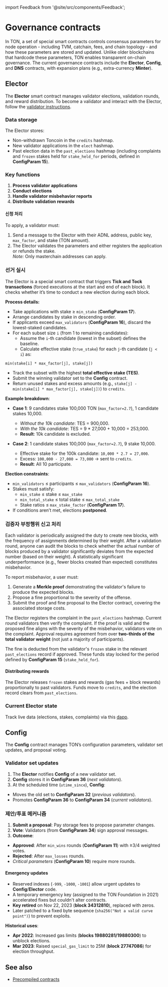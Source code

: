 import Feedback from '@site/src/components/Feedback';

# Governance contracts

In TON, a set of special smart contracts controls consensus parameters for node operation - including TVM, catchain, fees, and chain topology - and how these parameters are stored and updated. Unlike older blockchains that hardcode these parameters, TON enables transparent on-chain governance. The current governance contracts include the **Elector**, **Config**, and **DNS** contracts, with expansion plans (e.g., extra-currency **Minter**).

## Elector

The **Elector** smart contract manages validator elections, validation rounds, and reward distribution. To become a validator and interact with the Elector, follow the [validator instructions](https://ton.org/validator).

### Data storage

The Elector stores:

- Non-withdrawn Toncoin in the `credits` hashmap.
- New validator applications in the `elect` hashmap.
- Past election data in the `past_elections` hashmap (including complaints and `frozen` stakes held for `stake_held_for` periods, defined in **ConfigParam 15**).

### Key functions

1. **Process validator applications**
2. **Conduct elections**
3. **Handle validator misbehavior reports**
4. **Distribute validation rewards**

#### 신청 처리

To apply, a validator must:

1. Send a message to the Elector with their ADNL address, public key, `max_factor`, and stake (TON amount).
2. The Elector validates the parameters and either registers the application or refunds the stake.\
  *Note:* Only masterchain addresses can apply.

### 선거 실시

The Elector is a special smart contract that triggers **Tick and Tock transactions** (forced executions at the start and end of each block). It checks whether it’s time to conduct a new election during each block.

**Process details:**

- Take applications with stake ≥ `min_stake` (**ConfigParam 17**).
- Arrange candidates by stake in descending order.
- If applicants exceed `max_validators` (**ConfigParam 16**), discard the lowest-staked candidates.
- For each subset size `i` (from 1 to remaining candidates):
  - Assume the `i`-th candidate (lowest in the subset) defines the baseline.
  - Calculate effective stake (`true_stake`) for each `j`-th candidate (`j < i`) as:

```
min(stake[i] * max_factor[j], stake[j])
```

- Track the subset with the highest **total effective stake (TES)**.
- Submit the winning validator set to the **Config** contract.
- Return unused stakes and excess amounts (e.g., `stake[j] - min(stake[i] * max_factor[j], stake[j])`) to `credits`.

**Example breakdown**:

- **Case 1**: 9 candidates stake 100,000 TON (`max_factor=2.7`), 1 candidate stakes 10,000.

  - *Without the 10k candidate*: TES = 900,000.
  - *With the 10k candidate*: TES = 9 \* 27,000 + 10,000 = 253,000.
  - **Result**: 10k candidate is excluded.

- **Case 2**: 1 candidate stakes 100,000 (`max_factor=2.7`), 9 stake 10,000.
  - Effective stake for the 100k candidate: `10,000 * 2.7 = 27,000`.
  - Excess: `100,000 - 27,000 = 73,000` → sent to `credits`.
  - **Result**: All 10 participate.

**Election constraints**:

- `min_validators` ≤ participants ≤ `max_validators` (**ConfigParam 16**).
- Stakes must satisfy:
  - `min_stake` ≤ stake ≤ `max_stake`
  - `min_total_stake` ≤ total stake ≤ `max_total_stake`
  - Stake ratios ≤ `max_stake_factor` (**ConfigParam 17**).
- If conditions aren’t met, elections **postponed**.

### 검증자 부정행위 신고 처리

Each validator is periodically assigned the duty to create new blocks, with the frequency of assignments determined by their weight. After a validation round, anyone can audit the blocks to check whether the actual number of blocks produced by a validator significantly deviates from the expected number (based on their weight). A statistically significant underperformance (e.g., fewer blocks created than expected) constitutes misbehavior.

To report misbehavior, a user must:

1. Generate a **Merkle proof** demonstrating the validator's failure to produce the expected blocks.
2. Propose a fine proportional to the severity of the offense.
3. Submit the proof and fine proposal to the Elector contract, covering the associated storage costs.

The Elector registers the complaint in the `past_elections` hashmap. Current round validators then verify the complaint. If the proof is valid and the proposed fine aligns with the severity of the misbehavior, validators vote on the complaint. Approval requires agreement from over **two-thirds of the total validator weight** (not just a majority of participants).

The fine is deducted from the validator's `frozen` stake in the relevant `past_elections` record if approved. These funds stay locked for the period defined by **ConfigParam 15** (`stake_held_for`).

#### Distributing rewards

The Elector releases `frozen` stakes and rewards (gas fees + block rewards) proportionally to past validators. Funds move to `credits`, and the election record clears from `past_elections`.

### Current Elector state

Track live data (elections, stakes, complaints) via this [dapp](https://1ixi1.github.io/elector/).

## Config

The **Config** contract manages TON’s configuration parameters, validator set updates, and proposal voting.

### Validator set updates

1. The **Elector** notifies **Config** of a new validator set.
2. **Config** stores it in **ConfigParam 36** (*next validators*).
3. At the scheduled time (`utime_since`), **Config**:
  - Moves the old set to **ConfigParam 32** (*previous validators*).
  - Promotes **ConfigParam 36** to **ConfigParam 34** (*current validators*).

### 제안/투표 메커니즘

1. **Submit a proposal**: Pay storage fees to propose parameter changes.
2. **Vote**: Validators (from **ConfigParam 34**) sign approval messages.
3. **Outcome**:
  - **Approved**: After `min_wins` rounds (**ConfigParam 11**) with ≥3/4 weighted votes.
  - **Rejected**: After `max_losses` rounds.
  - *Critical parameters* (**ConfigParam 10**) require more rounds.

#### Emergency updates

- Reserved indexes (`-999`, `-1000`, `-1001`) allow urgent updates to **Config**/**Elector** code.
- A temporary emergency key (assigned to the TON Foundation in 2021) accelerated fixes but couldn't alter contracts.
- **Key retired** on Nov 22, 2023 (**block 34312810**), replaced with zeros.
- Later patched to a fixed byte sequence (`sha256("Not a valid curve point")`) to prevent exploits.

**Historical uses**:

- **Apr 2022**: Increased gas limits (**blocks 19880281/19880300**) to unblock elections.
- **Mar 2023**: Raised `special_gas_limit` to 25M (**block 27747086**) for election throughput.

## See also

- [Precompiled contracts](/v3/documentation/smart-contracts/contracts-specs/precompiled-contracts)

<Feedback />

